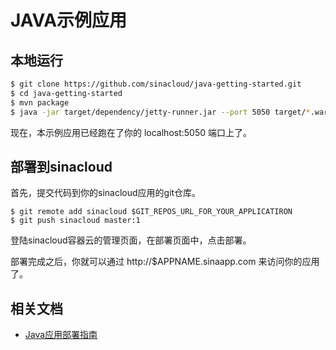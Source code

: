 # JAVA示例应用

## 本地运行

```sh
$ git clone https://github.com/sinacloud/java-getting-started.git
$ cd java-getting-started
$ mvn package
$ java -jar target/dependency/jetty-runner.jar --port 5050 target/*.war
```
现在，本示例应用已经跑在了你的 localhost:5050 端口上了。

## 部署到sinacloud

首先，提交代码到你的sinacloud应用的git仓库。

```
$ git remote add sinacloud $GIT_REPOS_URL_FOR_YOUR_APPLICATIRON
$ git push sinacloud master:1
```

登陆sinacloud容器云的管理页面，在部署页面中，点击部署。

部署完成之后，你就可以通过 http://$APPNAME.sinaapp.com 来访问你的应用了。

## 相关文档

- [Java应用部署指南](http://www.sinacloud.com/doc/sae/docker/java-getting-started.html)

